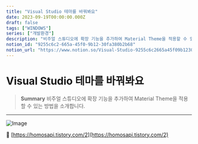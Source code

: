 ```yaml
---
title: "Visual Studio 테마를 바꿔봐요"
date: 2023-09-19T00:00:00.000Z
draft: false
tags: ["WINDOWS"]
series: ["개발환경"]
description: "비주얼 스튜디오에 확장 기능을 추가하여 Material Theme을 적용할 수 있는 방법을 소개합니다."
notion_id: "9255c6c2-665a-45f0-9b12-30fa380b2b68"
notion_url: "https://www.notion.so/Visual-Studio-9255c6c2665a45f09b1230fa380b2b68"
---
```


# Visual Studio 테마를 바꿔봐요

> **Summary**
> 비주얼 스튜디오에 확장 기능을 추가하여 Material Theme을 적용할 수 있는 방법을 소개합니다.

---

![Image](https://prod-files-secure.s3.us-west-2.amazonaws.com/09ccd4d5-876c-4bba-bbdf-cc77a0a11257/fcbd57bc-d390-4928-abf9-fbfa4c012369/Untitled.png?X-Amz-Algorithm=AWS4-HMAC-SHA256&X-Amz-Content-Sha256=UNSIGNED-PAYLOAD&X-Amz-Credential=ASIAZI2LB466QN57QV72%2F20250724%2Fus-west-2%2Fs3%2Faws4_request&X-Amz-Date=20250724T102040Z&X-Amz-Expires=3600&X-Amz-Security-Token=IQoJb3JpZ2luX2VjEAIaCXVzLXdlc3QtMiJIMEYCIQCkYLp3rINcoM2euPgbj4COJZYSa9E7qh4ZPEb%2FweC0pgIhAKxIYv0n399Tn37VkYdkcntYRJjqGqEG38Btxvr%2Bn2QnKv8DCCoQABoMNjM3NDIzMTgzODA1Igx%2B9U8u0%2By6z1%2BmoTYq3AOF2aFVV7uqF3bdtk%2B81txql%2BCFD7xaqRcID6AQBntPGpnv4e7GQv7%2F1iCJ4ODCNPKfmv7fJHBmLzXlQjURmkbasK%2FFtLQ%2FJF4A9DEX0IwelIivCgQy2ofMaG0YU8p6x3WhT5oa9Ac1qeW0HKB2UFcODzuKjkmqQpLzBSHCU1xPaUZKl91%2BqBADxYt5HOc0QBSz5FuBT%2Fnaf7AvI4Rq8UBlXy8myGdDYhRtSNJUl6Ka3F7AZqza2nq1My%2BrQsCeHGOSukOFQC5Stn5yUejKmiSN5jN333%2B%2BExvyPNCKp2v7XGphVPzZW1JTFa1GUVq2JwCWNelB3BGrFP4uCTSau%2FkbR6otwpJcrhRkz3oRDRFAYoEoulTbObvYEDfbdPGDFqL5955d%2F5ySSI4YXr6g1EEW4jerkpeJgndD0m4zkbQK9IEuOgEv%2B1fcasBbkYG0UAlw10GYC1ah9Rh9gD92J6ePvxadMRPxHag34%2FRe%2FRdeaEJbaFaBoz%2BDZ1oyYxRMIS7%2BlJPrF3iId1bbNhoUbOEkZcypSOS40fg0eKgvwFSfAe6IjX0KPkquiYYAGhbUpd1VjbNfAtr%2FYB8Ve67MfvxrTZRj3OwQYFJgrtN9gFOekMn5%2BYEVUykJ39lZJjDm9YfEBjqkAcne80zoGRVoB%2BfcQ%2BOfrdrbdaC9Tb4zy3B6RtD00EkME69qSU0hp9vFt9WjxVYtvYgSeX75MX%2FbpzokyJzei%2FGXB4bys2qAkO0007W1uyg29q3h3tfoIF85nzKeWt3gWWMnb%2BvcsTkQscVFL5225m8oQSQbiFq%2BLHZkiUhvEFEIv9iL8PsM9dtqKvIAcVaxq0KNkvJgjxZm93zVdFmkmTdcNC1i&X-Amz-Signature=5c428796813f368e2fa2a8401bfcff2158ae9127e3157e9f15e9551066d5364a&X-Amz-SignedHeaders=host&x-amz-checksum-mode=ENABLED&x-id=GetObject)

🔗 [https://homosapi.tistory.com/2](https://homosapi.tistory.com/2)

